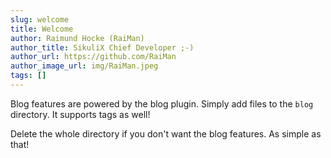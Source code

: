 ```yaml
---
slug: welcome
title: Welcome
author: Raimund Hocke (RaiMan)
author_title: SikuliX Chief Developer ;-)
author_url: https://github.com/RaiMan
author_image_url: img/RaiMan.jpeg
tags: []
---
```


Blog features are powered by the blog plugin. Simply add files to the `blog` directory. It supports tags as well!

Delete the whole directory if you don't want the blog features. As simple as that!